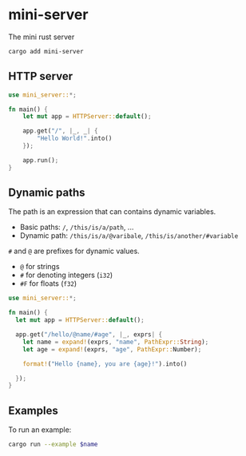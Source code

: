 # mini-server

The mini rust server

```bash
cargo add mini-server
```

## HTTP server

```rust
use mini_server::*;

fn main() {
    let mut app = HTTPServer::default();

    app.get("/", |_, _| {
        "Hello World!".into()
    });

    app.run();
}
```

## Dynamic paths

The path is an expression that can contains dynamic variables.

- Basic paths: `/`, `/this/is/a/path`, ...
- Dynamic path: `/this/is/a/@varibale`, `/this/is/another/#variable`

`#` and `@` are prefixes for dynamic values.

- `@` for strings
- `#` for denoting integers (`i32`)
- `#F` for floats (`f32`)

```rust
use mini_server::*;

fn main() {
  let mut app = HTTPServer::default();

  app.get("/hello/@name/#age", |_, exprs| {
    let name = expand!(exprs, "name", PathExpr::String);
    let age = expand!(exprs, "age", PathExpr::Number);

    format!("Hello {name}, you are {age}!").into()

  });
}
```

## Examples

To run an example:

```bash
cargo run --example $name
```
